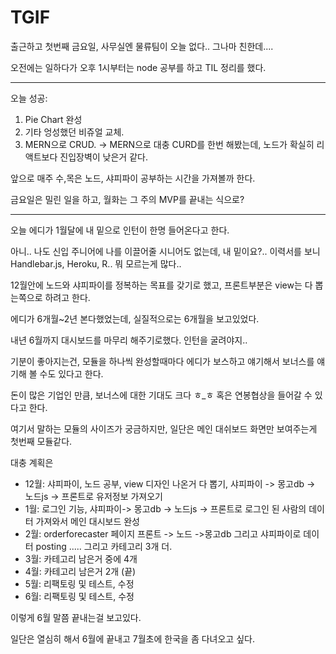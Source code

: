 # TGIF 

출근하고 첫번째 금요일, 사무실엔 물류팀이 오늘 없다.. 그나마 친한데....

오전에는 일하다가 오후 1시부터는 node 공부를 하고 TIL 정리를 했다.

--------------

오늘 성공:
1. Pie Chart 완성
2. 기타 엉성했던 비쥬얼 교체.
3. MERN으로 CRUD. -> MERN으로 대충 CURD를 한번 해봤는데, 노드가 확실히 리액트보다 진입장벽이 낮은거 같다.

앞으로 매주 수,목은 노드, 샤피파이 공부하는 시간을 가져볼까 한다.

금요일은 밀린 일을 하고, 월화는 그 주의 MVP를 끝내는 식으로?

--------------

오늘 에디가 1월달에 내 밑으로 인턴이 한명 들어온다고 한다.

아니.. 나도 신입 주니어에 나를 이끌어줄 시니어도 없는데, 내 밑이요?.. 이력서를 보니 Handlebar.js, Heroku, R.. 뭐 모르는게 많다..

12월안에 노드와 샤피파이를 정복하는 목표를 갖기로 했고, 프론트부분은 view는 다 뽑는쪽으로 하려고 한다.

에디가 6개월~2년 본다했었는데, 실질적으로는 6개월을 보고있었다. 

내년 6월까지 대시보드를 마무리 해주기로했다. 인턴을 굴려야지..

기분이 좋아지는건, 모듈을 하나씩 완성할때마다 에디가 보스하고 얘기해서 보너스를 얘기해 볼 수도 있다고 한다.

돈이 많은 기업인 만큼, 보너스에 대한 기대도 크다 ㅎ_ㅎ 혹은 연봉협상을 들어갈 수 있다고 한다.

여기서 말하는 모듈의 사이즈가 궁금하지만, 일단은 메인 대쉬보드 화면만 보여주는게 첫번째 모듈같다.

대충 계획은
- 12월: 샤피파이, 노드 공부, view 디자인 나온거 다 뽑기, 샤피파이 -> 몽고db -> 노드js -> 프론트로 유저정보 가져오기
- 1월: 로그인 기능, 샤피파이-> 몽고db -> 노드js -> 프론트로 로그인 된 사람의 데이터 가져와서 메인 대시보드 완성
- 2월: orderforecaster 페이지 프론트 -> 노드 ->몽고db 그리고 샤피파이로 데이터 posting ..... 그리고 카테고리 3개 더.
- 3월: 카테고리 남은거 중에 4개
- 4월: 카테고리 남은거 2개 (끝)
- 5월: 리팩토링 및 테스트, 수정
- 6월: 리팩토링 및 테스트, 수정

이렇게 6월 말쯤 끝내는걸 보고있다.

일단은 열심히 해서 6월에 끝내고 7월초에 한국을 좀 다녀오고 싶다.
